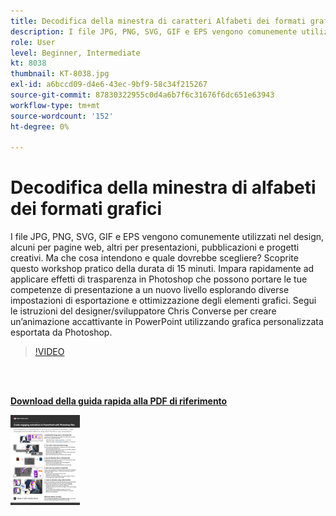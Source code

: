 ```yaml
---
title: Decodifica della minestra di caratteri Alfabeti dei formati grafici
description: I file JPG, PNG, SVG, GIF e EPS vengono comunemente utilizzati nel design, alcuni per pagine web, altri per presentazioni, pubblicazioni e progetti creativi. Ma cosa significano, e quale scegliere?
role: User
level: Beginner, Intermediate
kt: 8038
thumbnail: KT-8038.jpg
exl-id: a6bccd09-d4e6-43ec-9bf9-58c34f215267
source-git-commit: 87830322955c0d4a6b7f6c31676f6dc651e63943
workflow-type: tm+mt
source-wordcount: '152'
ht-degree: 0%

---
```


# Decodifica della minestra di alfabeti dei formati grafici

I file JPG, PNG, SVG, GIF e EPS vengono comunemente utilizzati nel design, alcuni per pagine web, altri per presentazioni, pubblicazioni e progetti creativi. Ma che cosa intendono e quale dovrebbe scegliere? Scoprite questo workshop pratico della durata di 15 minuti. Impara rapidamente ad applicare effetti di trasparenza in Photoshop che possono portare le tue competenze di presentazione a un nuovo livello esplorando diverse impostazioni di esportazione e ottimizzazione degli elementi grafici. Segui le istruzioni del designer/sviluppatore Chris Converse per creare un’animazione accattivante in PowerPoint utilizzando grafica personalizzata esportata da Photoshop.

>[!VIDEO](https://video.tv.adobe.com/v/333805?hidetitle=true)

<br> 

[**Download della guida rapida alla PDF di riferimento**](../quick-reference/Decodingthealphabetsoupofgraphicformats.pdf)

[![Immagine della prima pagina della guida di riferimento rapido](assets/DecodingthealphabetsoupofgraphicformatsPage1.png)](../quick-reference/Decodingthealphabetsoupofgraphicformats.pdf)
